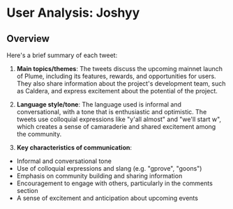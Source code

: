 # User Analysis: Joshyy

## Overview

Here's a brief summary of each tweet:

1. **Main topics/themes**: The tweets discuss the upcoming mainnet launch of Plume, including its features, rewards, and opportunities for users. They also share information about the project's development team, such as Caldera, and express excitement about the potential of the project.

2. **Language style/tone**: The language used is informal and conversational, with a tone that is enthusiastic and optimistic. The tweets use colloquial expressions like "y'all almost" and "we'll start w", which creates a sense of camaraderie and shared excitement among the community.

3. **Key characteristics of communication**:
* Informal and conversational tone
* Use of colloquial expressions and slang (e.g. "gprove", "goons")
* Emphasis on community building and sharing information
* Encouragement to engage with others, particularly in the comments section
* A sense of excitement and anticipation about upcoming events